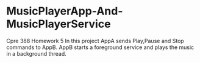 # MusicPlayerApp-And-MusicPlayerService
Cpre 388 Homework 5
In this project AppA sends Play,Pause and Stop commands to AppB. AppB starts a foreground service and plays the music in a background thread.
